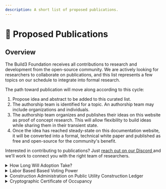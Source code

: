 ```yaml
---
description: A short list of proposed publications.
---
```


# 📢 Proposed Publications

## Overview

The Build3 Foundation receives all contributions to research and development from the open-source community. We are actively looking for researchers to collaborate on publications, and this list represents a few topics on our schedule to integrate into formal research.

The path toward publication will move along according to this cycle:

1. Propose idea and abstract to be added to this curated list.
2. The authorship team is identified for a topic. An authorship team may include organizations and individuals.
3. The authorship team organizes and publishes their ideas on this website as proof of concept research. This will allow flexibility to build ideas while sharing them in their transient state.
4. Once the idea has reached steady-state on this documentation website, it will be converted into a formal, technical white paper and published as free and open-source for the community's benefit.

Interested in contributing to publications? Just [reach out on our Discord ](https://discord.gg/jJhp58PFA2)and we'll work to connect you with the right team of researchers.



<details>

<summary>How Long Will Adoption Take?</summary>

A proposed publication to discuss the roadmap for implementing a public utility supervision blockchain. This topic should cover how the language in the industry would need to adapt the existing legal framework (e.g. International Building Code, Chapter 1, AIA contracts, etc.) to the new ledger protocols. It would discuss the proposed least-resistance paths, how long each phase would take, and who would be critical in collaboration.

</details>

<details>

<summary>Labor Based Based Voting Power</summary>

Blockchain enthusiasts usually tout the benefits of decentralization. Unfortunately, many of the features baked into the technology ultimately lead to a re-centralization in myriad ways. A small [central group of miner farms](https://www.sunbirddcim.com/infographic/largest-bitcoin-mining-farms-world) generally controls all rewards on the bitcoin network. When it comes to voting mechanisms, most involve the spending of coins, which makes voter authority directly proportional to their access to funds.&#x20;

A proposed solution to this problem involves removing or reducing the possibility of exponential relationships from voting power. Non-transferrable voting tokens are issues based on a user's contribution to the network. You earn voting tokens as you review, submit, or otherwise interact with the system. These tokens are non-transferrable, would be burned when used for voting, and may expire after some time. This paper will explore these ideas and propose technical standards for developers to implement as a pallet on the chain. This voting token introduces a new token that is not nonfungible (NFT) nor technically wholly fungible.

</details>

<details>

<summary>Construction Administration on Public Utility Construction Ledger</summary>

Construction drawings generally require submittals such as product data, shop drawings, product samples, and other elements. Each contractor on the job must submit the specified deliverables in order to conform to the specifications of the supervised construction documents. \
\
With a public utility construction ledger, these submittals would be tied to the construction project and must be signed by the issuer. This centralizes access to the submittal data, demonstrates proof of time passed between submission and reviewn and most importantly offers proof of authorship. The engineer of record has proof that the author of the submittal is the contractor performing the work, and the contractor has proof that the engineer of record is the author of the review or approval.

</details>

<details>

<summary>Cryptographic Certificate of Occupancy</summary>

With architectural and engineering seals, Construction Administration, permit review and approval, and inspections authorship proofs resolved, it isn't a stretch of the mind to consider the Certificate of Occupancy itself as fundamental to the blockchain. The building design and construction cycle would be tied together with minimal disruption to existing workflows, directly to the Occupancy Certificate.

This new cryptographic token will tie to the building identity and introduce new features for a certificate of occupancy that could never have previously existed. This topic encourages the authors' imagination to explore those new features and document them as formal technical specifications.

</details>
